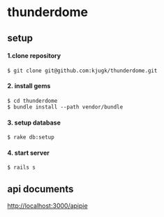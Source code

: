 # thunderdome
## setup

#### 1.clone repository
```
$ git clone git@github.com:kjugk/thunderdome.git
```

#### 2. install gems
```
$ cd thunderdome
$ bundle install --path vendor/bundle
```

#### 3. setup database
```
$ rake db:setup
```

#### 4. start server
```
$ rails s
```

## api documents
[http://localhost:3000/apipie](http://localhost:3000/apipie)
